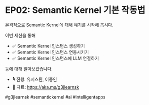 # EP02: Semantic Kernel 기본 작동법

본격적으로 Semantic Kernel에 대해 얘기를 시작해 봅시다.

이번 세션을 통해

- ✅ Semantic Kernel 인스턴스 생성하기
- ✅ Semantic Kernel 인스턴스 연동시키기
- ✅ Semantic Kernel 인스턴스에 LLM 연결하기

등에 대해 알아보겠습니다.

- 🎙️ 진행: 유저스틴, 이종인
- 📜 자료: https://aka.ms/g3jlearnsk

#g3jlearnsk #semantickernel #ai #intelligentapps
